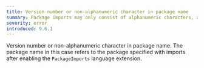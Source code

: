 ```yaml
---
title: Version number or non-alphanumeric character in package name
summary: Package imports may only consist of alphanumeric characters, and must omit the version
severity: error
introduced: 9.6.1
---
```


Version number or non-alphanumeric character in package name.
The package name in this case refers to the package specified with imports after enabling the `PackageImports` language extension.

